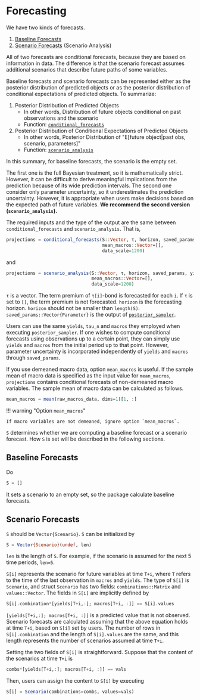 # Forecasting

We have two kinds of forecasts.

1. [Baseline Forecasts](@ref)
2. [Scenario Forecasts](@ref) (Scenario Analysis)

All of two forecasts are conditional forecasts, because they are based on information in data. The difference is that the scenario forecast assumes additional scenarios that describe future paths of some variables.

Baseline forecasts and scenario forecasts can be represented either as the posterior distribution of predicted objects or as the posterior distribution of conditional expectations of predicted objects. To summarize:

1. Posterior Distribution of Predicted Objects
   - In other words, Distribution of future objects conditional on past observations and the scenario
   - Function: [`conditional_forecasts`](@ref)
2. Posterior Distribution of Conditional Expectations of Predicted Objects
   - In other words, Posterior Distribution of "E[future object|past obs, scenario, parameters]"
   - Function: [`scenario_analysis`](@ref)

In this summary, for baseline forecasts, the scenario is the empty set.

The first one is the full Bayesian treatment, so it is mathematically strict. However, it can be difficult to derive meaningful implications from the prediction because of its wide prediction intervals. The second one consider only parameter uncertainty, so it underestimates the prediction uncertainty. However, it is appropriate when users make decisions based on the expected path of future variables. **We recommend the second version (`scenario_analysis`).**

The required inputs and the type of the output are the same between `conditional_forecasts` and `scenario_analysis`. That is,

```julia
projections = conditional_forecasts(S::Vector, τ, horizon, saved_params, yields, macros, tau_n;
                                    mean_macros::Vector=[],
                                    data_scale=1200)
```

and

```julia
projections = scenario_analysis(S::Vector, τ, horizon, saved_params, yields, macros, tau_n;
                                mean_macros::Vector=[],
                                data_scale=1200)
```

`τ` is a vector. The term premium of `τ[i]`-bond is forecasted for each `i`. If `τ` is set to `[]`, the term premium is not forecasted. `horizon` is the forecasting horizon. `horizon` should not be smaller than `length(S)`. `saved_params::Vector{Parameter}` is the output of [`posterior_sampler`](@ref).

Users can use the same `yields`, `tau_n` and `macros` they employed when executing `posterior_sampler`. If one wishes to compute conditional forecasts using observations up to a certain point, they can simply use `yields` and `macros` from the initial period up to that point. However, parameter uncertainty is incorporated independently of `yields` and `macros` through `saved_params`.

If you use demeaned macro data, option `mean_macros` is useful. If the sample mean of macro data is specified as the input value for `mean_macros`, `projections` contains conditional forecasts of non-demeaned macro variables. The sample mean of macro data can be calculated as follows.

```julia
mean_macros = mean(raw_macros_data, dims=1)[1, :]
```

!!! warning "Option `mean_macros`"

    If macro variables are not demeaned, ignore option `mean_macros`.

`S` determines whether we are computing a baseline forecast or a scenario forecast. How `S` is set will be described in the following sections.

## Baseline Forecasts

Do

```julia
S = []
```

It sets a scenario to an empty set, so the package calculate baseline forecasts.

## Scenario Forecasts

`S` should be `Vector{Scenario}`. `S` can be initialized by

```julia
S = Vector{Scenario}(undef, len)
```

`len` is the length of `S`. For example, if the scenario is assumed for the next 5 time periods, `len=5`.

`S[i]` represents the scenario for future variables at time `T+i`, where `T` refers to the time of the last observation in `macros` and `yields`. The type of `S[i]` is `Scenario`, and struct `Scenario` has two fields: `combinations::Matrix` and `values::Vector`. The fields in `S[i]` are implicitly defined by

```julia
S[i].combination*[yields[T+i,:]; macros[T+i, :]] == S[i].values
```

`[yields[T+i,:]; macros[T+i, :]]` is a predicted value that is not observed. Scenario forecasts are calculated assuming that the above equation holds at time `T+i`, based on `S[i]` set by users. The number of rows in `S[i].combination` and the length of `S[i].values` are the same, and this length represents the number of scenarios assumed at time `T+i`.

Setting the two fields of `S[i]` is straightforward. Suppose that the content of the scenarios at time `T+i` is

```julia
combs*[yields[T+i,:]; macros[T+i, :]] == vals
```

Then, users can assign the content to `S[i]` by executing

```julia
S[i] = Scenario(combinations=combs, values=vals)
```
